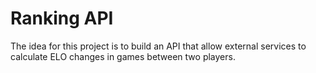 # Ranking API

The idea for this project is to build an API that allow external services to
calculate ELO changes in games between two players.
